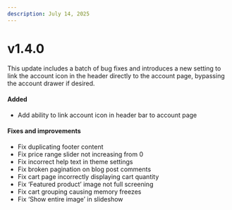 ```yaml
---
description: July 14, 2025
---
```


# v1.4.0

This update includes a batch of bug fixes and introduces a new setting to link the account icon in the header directly to the account page, bypassing the account drawer if desired.



#### **Added**

* Add ability to link account icon in header bar to account page



#### **Fixes and improvements**

* Fix duplicating footer content
* Fix price range slider not increasing from 0
* Fix incorrect help text in theme settings
* Fix broken pagination on blog post comments
* Fix cart page incorrectly displaying cart quantity
* Fix ‘Featured product’ image not full screening
* Fix cart grouping causing memory freezes
* Fix ‘Show entire image’ in slideshow
